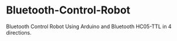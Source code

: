 # Bluetooth-Control-Robot
Bluetooth Control Robot Using Arduino and Bluetooth HC05-TTL in 4 directions. 
